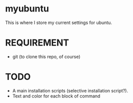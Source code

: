 myubuntu
========

This is where I store my current settings for ubuntu.

REQUIREMENT
=======

- git (to clone this repo, of course)

TODO
=======

- A main installation scripts (selective installation script?).
- Text and color for each block of command
